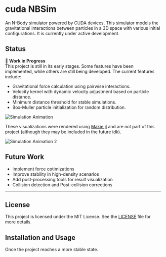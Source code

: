# cuda NBSim

An N-Body simulator powered by CUDA devices. This simulator models the gravitational interactions between particles in a 3D space with various initial configurations. It is currently under active development.

## Status
🚧 **Work in Progress**  
This project is still in its early stages. Some features have been implemented, while others are still being developed. The current features include:

- Gravitational force calculation using pairwise interactions.
- Velocity kernel with dynamic velocity adjustment based on particle distance.
- Minimum distance threshold for stable simulations.
- Box-Muller particle initialization for random distribution.

![Simulation Animation](docs/2d_anim.gif)

These visualizations were rendered using [Makie.jl](https://docs.makie.org/v0.21/) and are not part of this project (although they may be included in the future idk).

![Simulation Animation 2](docs/3d_anim.gif)

## Future Work
- Implement force optimizations
- Improve stability in high-density scenarios
- Add post-processing tools for result visualization
- Collision detection and Post-collision corrections

---

## License
This project is licensed under the MIT License. See the [LICENSE](LICENSE) file for more details.

## Installation and Usage
Once the project reaches a more stable state.
